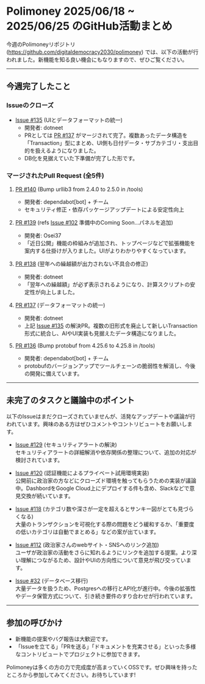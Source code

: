 # Polimoney 2025/06/18 ~ 2025/06/25 のGitHub活動まとめ

今週のPolimoneyリポジトリ (https://github.com/digitaldemocracy2030/polimoney) では、以下の活動が行われました。新機能を知る良い機会にもなりますので、ぜひご覧ください。

---

## 今週完了したこと

### Issueのクローズ

- [Issue #135](https://github.com/digitaldemocracy2030/polimoney/issues/135) (UIとデータフォーマットの統一)  
  - 開発者: dotneet  
  - PRとしては [PR #137](https://github.com/digitaldemocracy2030/polimoney/pull/137) がマージされて完了。複数あったデータ構造を「Transaction」型にまとめ、UI側も日付データ・サブカテゴリ・支出目的を扱えるようになりました。  
  - DB化を見据えていた下準備が完了した形です。

### マージされたPull Request (全5件)

1. [PR #140](https://github.com/digitaldemocracy2030/polimoney/pull/140) (Bump urllib3 from 2.4.0 to 2.5.0 in /tools)  
   - 開発者: dependabot[bot] + チーム  
   - セキュリティ修正・依存パッケージアップデートによる安定性向上

2. [PR #139](https://github.com/digitaldemocracy2030/polimoney/pull/139) (refs [Issue #102](https://github.com/digitaldemocracy2030/polimoney/issues/102) 準備中のComing Soon...パネルを追加)  
   - 開発者: Osei37  
   - 「近日公開」機能の枠組みが追加され、トップページなどで拡張機能を案内する仕掛けが入りました。UIがよりわかりやすくなっています。

3. [PR #138](https://github.com/digitaldemocracy2030/polimoney/pull/138) (翌年への繰越額が出力されない不具合の修正)  
   - 開発者: dotneet  
   - 「翌年への繰越額」が必ず表示されるようになり、計算スクリプトの安定性が向上しました。

4. [PR #137](https://github.com/digitaldemocracy2030/polimoney/pull/137) (データフォーマットの統一)  
   - 開発者: dotneet  
   - 上記 [Issue #135](https://github.com/digitaldemocracy2030/polimoney/issues/135) の解決PR。複数の旧形式を廃止して新しいTransaction形式に統合し、AIやUI実装も見据えたデータ構造になりました。

5. [PR #136](https://github.com/digitaldemocracy2030/polimoney/pull/136) (Bump protobuf from 4.25.6 to 4.25.8 in /tools)  
   - 開発者: dependabot[bot] + チーム  
   - protobufのバージョンアップでツールチェーンの脆弱性を解消し、今後の開発に備えています。

---

## 未完了のタスクと議論中のポイント

以下のIssueはまだクローズされていませんが、活発なアップデートや議論が行われています。興味のある方はぜひコメントやコントリビュートをお願いします。

- [Issue #129](https://github.com/digitaldemocracy2030/polimoney/issues/129) (セキュリティアラートの解決)  
  セキュリティアラートの詳細解消や依存関係の整理について、追加の対応が検討されています。

- [Issue #120](https://github.com/digitaldemocracy2030/polimoney/issues/120) (認証機能によるプライベート試用環境実装)  
  公開前に政治家の方などにクローズド環境を触ってもらうための実装が議論中。DashbordをGoogle Cloud上にデプロイする件も含め、Slackなどで意見交換が続いています。

- [Issue #118](https://github.com/digitaldemocracy2030/polimoney/issues/118) (カテゴリ数や深さが一定を超えるとサンキー図がとても見づらくなる)  
  大量のトランザクションを可視化する際の問題をどう緩和するか、「重要度の低いカテゴリは自動でまとめる」などの案が出ています。

- [Issue #112](https://github.com/digitaldemocracy2030/polimoney/issues/112) (政治家さんのwebサイト・SNSへのリンク追加)  
  ユーザが政治家の活動をさらに知れるようにリンクを追加する提案。より深い理解につながるため、設計やUIの方向性について意見が飛び交っています。

- [Issue #32](https://github.com/digitaldemocracy2030/polimoney/issues/32) (データベース移行)  
  大量データを扱うため、Postgresへの移行とAPI化が進行中。今後の拡張性やデータ保管方式について、引き続き要件のすり合わせが行われています。

---

## 参加の呼びかけ

- 新機能の提案やバグ報告は大歓迎です。  
- 「Issueを立てる」「PRを送る」「ドキュメントを充実させる」といった多様なコントリビュートでプロジェクトに参加できます。  

Polimoneyは多くの方の力で完成度が高まっていくOSSです。ぜひ興味を持ったところから参加してみてください。お待ちしています!  